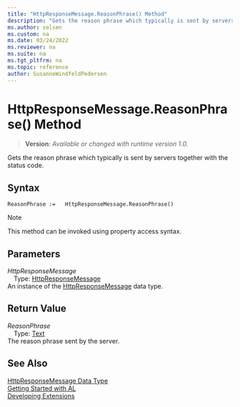 ```yaml
---
title: "HttpResponseMessage.ReasonPhrase() Method"
description: "Gets the reason phrase which typically is sent by servers together with the status code."
ms.author: solsen
ms.custom: na
ms.date: 03/24/2022
ms.reviewer: na
ms.suite: na
ms.tgt_pltfrm: na
ms.topic: reference
author: SusanneWindfeldPedersen
---
```

[//]: # (START>DO_NOT_EDIT)
[//]: # (IMPORTANT:Do not edit any of the content between here and the END>DO_NOT_EDIT.)
[//]: # (Any modifications should be made in the .xml files in the ModernDev repo.)
# HttpResponseMessage.ReasonPhrase() Method
> **Version**: _Available or changed with runtime version 1.0._

Gets the reason phrase which typically is sent by servers together with the status code.


## Syntax
```AL
ReasonPhrase :=   HttpResponseMessage.ReasonPhrase()
```
> [!NOTE]
> This method can be invoked using property access syntax.
## Parameters
*HttpResponseMessage*  
&emsp;Type: [HttpResponseMessage](httpresponsemessage-data-type.md)  
An instance of the [HttpResponseMessage](httpresponsemessage-data-type.md) data type.  

## Return Value
*ReasonPhrase*  
&emsp;Type: [Text](../text/text-data-type.md)  
The reason phrase sent by the server.


[//]: # (IMPORTANT: END>DO_NOT_EDIT)
## See Also
[HttpResponseMessage Data Type](httpresponsemessage-data-type.md)  
[Getting Started with AL](../../devenv-get-started.md)  
[Developing Extensions](../../devenv-dev-overview.md)